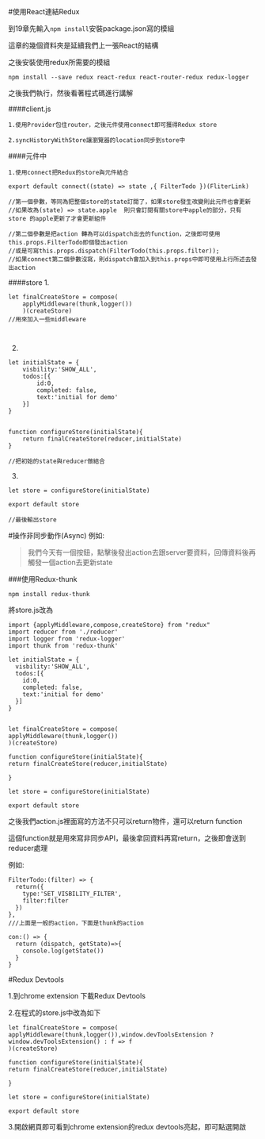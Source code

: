 #使用React連結Redux

到19章先輸入`npm install`安裝package.json寫的模組


這章的幾個資料夾是延續我們上一張React的結構

之後安裝使用redux所需要的模組
```
npm install --save redux react-redux react-router-redux redux-logger
```

之後我們執行，然後看著程式碼進行講解

####client.js

```
1.使用Provider包住router，之後元件使用connect即可獲得Redux store

2.syncHistoryWithStore讓瀏覽器的location同步到store中
```

####元件中

```
1.使用connect把Redux的store與元件結合

export default connect((state) => state ,{ FilterTodo })(FliterLink)

//第一個參數，等同為把整個store的state訂閱了，如果store發生改變則此元件也會更新
//如果改為(state) => state.apple  則只會訂閱有關store中apple的部分，只有store 的apple更新了才會更新組件

//第二個參數是把action 轉為可以dispatch出去的function，之後即可使用this.props.FilterTodo即個發出action
//或是可寫this.props.dispatch(FilterTodo(this.props.filter));
//如果connect第二個參數沒寫，則dispatch會加入到this.props中即可使用上行所述去發出action
```

####store
1.
```
let finalCreateStore = compose(
	applyMiddleware(thunk,logger())
	)(createStore)
//用來加入一些middleware
	
	
```
2.
```
let initialState = {
	visbility:'SHOW_ALL',
	todos:[{
		id:0,
		completed: false,
		text:'initial for demo'
	}]
}


function configureStore(initialState){
	return finalCreateStore(reducer,initialState)
}

//把初始的state與reducer做結合
```
3.
```
let store = configureStore(initialState)

export default store

//最後輸出store
```
#操作非同步動作(Async)
例如:
>我們今天有一個按鈕，點擊後發出action去跟server要資料，回傳資料後再觸發一個action去更新state

###使用Redux-thunk

`npm install redux-thunk`

將store.js改為
```
import {applyMiddleware,compose,createStore} from "redux"
import reducer from './reducer'
import logger from 'redux-logger'
import thunk from 'redux-thunk'

let initialState = {
  visbility:'SHOW_ALL',
  todos:[{
    id:0,
    completed: false,
    text:'initial for demo'
  }]
}


let finalCreateStore = compose(
applyMiddleware(thunk,logger())
)(createStore)

function configureStore(initialState){
return finalCreateStore(reducer,initialState)

}

let store = configureStore(initialState)

export default store
```
之後我們action.js裡面寫的方法不只可以return物件，還可以return function

這個function就是用來寫非同步API，最後拿回資料再寫return，之後即會送到reducer處理

例如:
```
FilterTodo:(filter) => {
  return({
    type:'SET_VISBILITY_FILTER',
    filter:filter
  })
},
///上面是一般的action，下面是thunk的action

con:() => {
  return (dispatch, getState)=>{
    console.log(getState())
  }
}
```


#Redux Devtools

1.到chrome extension 下載Redux Devtools

2.在程式的store.js中改為如下
```
let finalCreateStore = compose(
applyMiddleware(thunk,logger()),window.devToolsExtension ? window.devToolsExtension() : f => f
)(createStore)

function configureStore(initialState){
return finalCreateStore(reducer,initialState)

}

let store = configureStore(initialState)

export default store

```

3.開啟網頁即可看到chrome extension的redux devtools亮起，即可點選開啟

